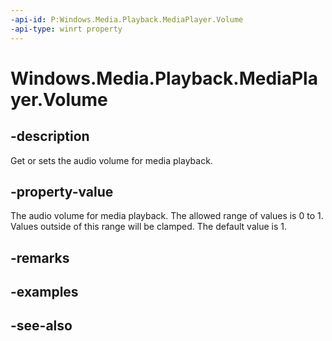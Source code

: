 ```yaml
---
-api-id: P:Windows.Media.Playback.MediaPlayer.Volume
-api-type: winrt property
---
```


<!-- Property syntax
public double Volume { get;  set; }
-->

# Windows.Media.Playback.MediaPlayer.Volume

## -description
Get or sets the audio volume for media playback.

## -property-value
The audio volume for media playback. The allowed range of values is 0 to 1. Values outside of this range will be clamped. The default value is 1.

## -remarks

## -examples

## -see-also
